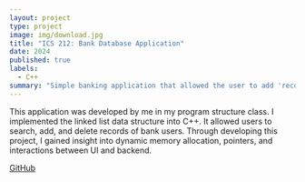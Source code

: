 ```yaml
---
layout: project
type: project
image: img/download.jpg
title: "ICS 212: Bank Database Application"
date: 2024
published: true
labels:
  - C++
summary: "Simple banking application that allowed the user to add 'records' to a linked list, implemented by myself."
---
```


This application was developed by me in my program structure class. I implemented the linked list data structure into C++. It allowed users to search, add, and delete records of bank users. Through developing this project, I gained insight into dynamic memory allocation, pointers, and interactions between UI and backend. 

[GitHub](https://github.com/jarrenseson/ICS-212-Bank-Database-Application.git)
